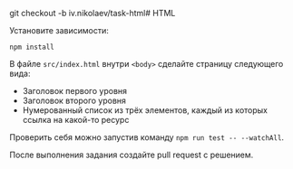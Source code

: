 git checkout -b iv.nikolaev/task-html# HTML

Установите зависимости:

```
npm install
```

В файле `src/index.html` внутри `<body>` сделайте страницу следующего вида:

-   Заголовок первого уровня
-   Заголовок второго уровня
-   Нумерованный список из трёх элементов, каждый из которых ссылка на какой-то ресурс

Проверить себя можно запустив команду `npm run test -- --watchAll`.

После выполнения задания создайте pull request с решением.
